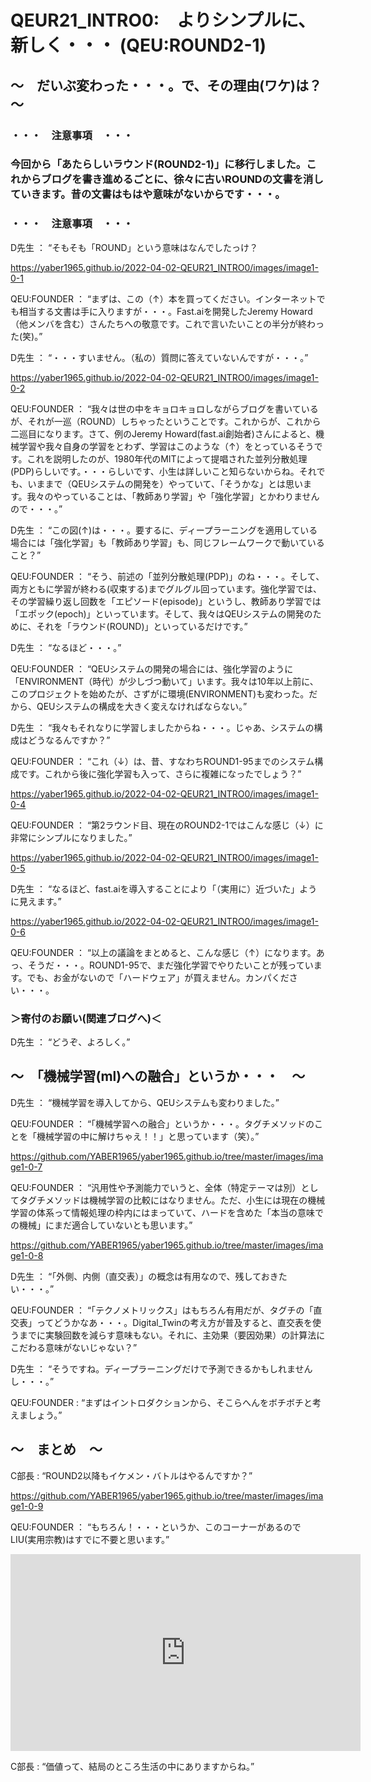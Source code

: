 # QEUR21_INTRO0:　よりシンプルに、新しく・・・ (QEU:ROUND2-1)

## ～　だいぶ変わった・・・。で、その理由(ワケ)は？　～

### ・・・　注意事項　・・・

### 今回から「あたらしいラウンド(ROUND2-1)」に移行しました。これからブログを書き進めるごとに、徐々に古いROUNDの文書を消していきます。昔の文書はもはや意味がないからです・・・。

### ・・・　注意事項　・・・

D先生 ： “そもそも「ROUND」という意味はなんでしたっけ？

https://yaber1965.github.io/2022-04-02-QEUR21_INTRO0/images/image1-0-1

QEU:FOUNDER ： “まずは、この（↑）本を買ってください。インターネットでも相当する文書は手に入りますが・・・。Fast.aiを開発したJeremy Howard（他メンバを含む）さんたちへの敬意です。これで言いたいことの半分が終わった(笑)。”

D先生 ： “・・・すいません。（私の）質問に答えていないんですが・・・。”

https://yaber1965.github.io/2022-04-02-QEUR21_INTRO0/images/image1-0-2

QEU:FOUNDER ： “我々は世の中をキョロキョロしながらブログを書いているが、それが一巡（ROUND）しちゃったということです。これからが、これから二巡目になります。さて、例のJeremy Howard(fast.ai創始者)さんによると、機械学習や我々自身の学習をとわず、学習はこのような（↑）をとっているそうです。これを説明したのが、1980年代のMITによって提唱された並列分散処理(PDP)らしいです。・・・らしいです、小生は詳しいこと知らないからね。それでも、いままで（QEUシステムの開発を）やっていて、「そうかな」とは思います。我々のやっていることは、「教師あり学習」や「強化学習」とかわりませんので・・・。”

D先生 ： “この図(↑)は・・・。要するに、ディープラーニングを適用している場合には「強化学習」も「教師あり学習」も、同じフレームワークで動いていること？”

QEU:FOUNDER ： “そう、前述の「並列分散処理(PDP)」のね・・・。そして、両方ともに学習が終わる(収束する)までグルグル回っています。強化学習では、その学習繰り返し回数を「エピソード(episode)」というし、教師あり学習では「エポック(epoch)」といっています。そして、我々はQEUシステムの開発のために、それを「ラウンド(ROUND)」といっているだけです。”

D先生 ： “なるほど・・・。”

QEU:FOUNDER ： “QEUシステムの開発の場合には、強化学習のように「ENVIRONMENT（時代）が少しづつ動いて」います。我々は10年以上前に、このプロジェクトを始めたが、さずがに環境(ENVIRONMENT)も変わった。だから、QEUシステムの構成を大きく変えなければならない。”

D先生 ： “我々もそれなりに学習しましたからね・・・。じゃあ、システムの構成はどうなるんですか？”

QEU:FOUNDER ： “これ（↓）は、昔、すなわちROUND1-95までのシステム構成です。これから後に強化学習も入って、さらに複雑になったでしょう？”

https://yaber1965.github.io/2022-04-02-QEUR21_INTRO0/images/image1-0-4

QEU:FOUNDER ： “第2ラウンド目、現在のROUND2-1ではこんな感じ（↓）に非常にシンプルになりました。”

https://yaber1965.github.io/2022-04-02-QEUR21_INTRO0/images/image1-0-5

D先生 ： “なるほど、fast.aiを導入することにより「（実用に）近づいた」ように見えます。”

https://yaber1965.github.io/2022-04-02-QEUR21_INTRO0/images/image1-0-6

QEU:FOUNDER ： “以上の議論をまとめると、こんな感じ（↑）になります。あっ、そうだ・・・。ROUND1-95で、まだ強化学習でやりたいことが残っています。でも、お金がないので「ハードウェア」が買えません。カンパください・・・。

### ＞寄付のお願い(関連ブログへ)＜

D先生 ： “どうぞ、よろしく。”

## ～　「機械学習(ml)への融合」というか・・・　～

D先生 ： “機械学習を導入してから、QEUシステムも変わりました。”

QEU:FOUNDER ： “「機械学習への融合」というか・・・。タグチメソッドのことを「機械学習の中に解けちゃえ！！」と思っています（笑）。”

https://github.com/YABER1965/yaber1965.github.io/tree/master/images/image1-0-7

QEU:FOUNDER ： “汎用性や予測能力でいうと、全体（特定テーマは別）としてタグチメソッドは機械学習の比較にはなりません。ただ、小生には現在の機械学習の体系って情報処理の枠内にはまっていて、ハードを含めた「本当の意味での機械」にまだ適合していないとも思います。”

https://github.com/YABER1965/yaber1965.github.io/tree/master/images/image1-0-8

D先生 ： “「外側、内側（直交表）」の概念は有用なので、残しておきたい・・・。”

QEU:FOUNDER ： “「テクノメトリックス」はもちろん有用だが、タグチの「直交表」ってどうかなあ・・・。Digital_Twinの考え方が普及すると、直交表を使うまでに実験回数を減らす意味もない。それに、主効果（要因効果）の計算法にこだわる意味がないじゃない？”

D先生 ： “そうですね。ディープラーニングだけで予測できるかもしれませんし・・・。”

QEU:FOUNDER : “まずはイントロダクションから、そこらへんをボチボチと考えましょう。”

## ～　まとめ　～

C部長 : “ROUND2以降もイケメン・バトルはやるんですか？”

https://github.com/YABER1965/yaber1965.github.io/tree/master/images/image1-0-9

QEU:FOUNDER ： “もちろん！・・・というか、このコーナーがあるのでLIU(実用宗教)はすでに不要と思います。”

<iframe width="560" height="315" src="https://www.youtube.com/embed/r0ZsMk3a97k" ti-tle="YouTube video player" frameborder="0" allow="accelerometer; autoplay; clipboard-write; en-crypted-media; gyroscope; picture-in-picture" allowfullscreen></iframe>

C部長 : “価値って、結局のところ生活の中にありますからね。”


